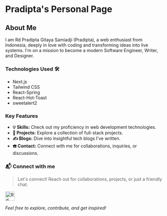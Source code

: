 # Pradipta's Personal Page

## About Me

I am Rd Pradipta Gitaya Samiadji (Pradipta), a web enthusiast from Indonesia, deeply in love with coding and transforming ideas into live systems. I'm on a mission to become a modern Software Engineer, Writer, and Designer.

### Technologies Used 🛠️

- Next.js
- Tailwind CSS
- React-Spring
- React-Hot-Toast
- sweetalert2

### Key Features

- **💡 Skills:** Check out my proficiency in web development technologies.
- **🎯 Projects:** Explore a collection of full-stack projects.
- **✍️ Blogs:** Dive into insightful tech blogs I've written.
- **☎️ Contact:** Connect with me for collaborations, inquiries, or discussions.

### 📬 Connect with me
> Let's connect! Reach out for collaborations, projects, or just a friendly chat.

<a target="_blank" href="https://www.linkedin.com/in/pradipta-gitaya" ><img align="center" src="https://cdn.jsdelivr.net/npm/simple-icons@3.0.1/icons/linkedin.svg" alt="Rd Pradipta Gitaya Samiadji - LinkedIn" height="30" width="auto" /></a>

*Feel free to explore, contribute, and get inspired!*